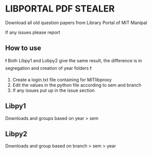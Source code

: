 # LIBPORTAL PDF STEALER

Download all old question papers from Library Portal of MIT Manipal

If any issues please report

## How to use

:heavy_exclamation_mark: Both Libpy1 and Lobpy2 give the same result, the difference is in segregation and creation of year folders :heavy_exclamation_mark:

1. Create a login.txt file containing <username> <password> for MITlibproxy
2. Edit the values in the python file according to sem and branch
3. If any issues put up in the issue section 

## Libpy1

Downloads and groups based on year > sem

## Libpy2

Downloads and group based on branch > sem > year